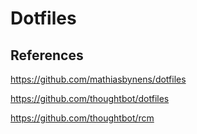 
# Dotfiles

## References
https://github.com/mathiasbynens/dotfiles

https://github.com/thoughtbot/dotfiles

https://github.com/thoughtbot/rcm
